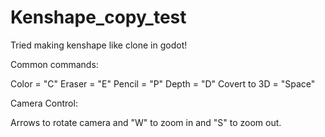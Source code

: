 # Kenshape_copy_test
Tried making kenshape like clone in godot!

Common commands:

Color = "C"
Eraser = "E"
Pencil = "P"
Depth = "D"
Covert to 3D = "Space"

Camera Control:

Arrows to rotate camera and "W" to zoom in and "S" to zoom out.

